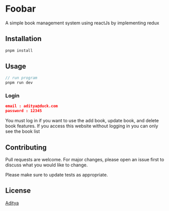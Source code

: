 # Foobar

A simple book management system using reactJs by implementing redux

## Installation

```bash
pnpm install
```

## Usage

```js
// run program
pnpm run dev
```

### Login

```json
email : aditya@duck.com
password : 12345
```

You must log in if you want to use the add book, update book, and delete book features.
If you access this website without logging in you can only see the book list

## Contributing

Pull requests are welcome. For major changes, please open an issue first
to discuss what you would like to change.

Please make sure to update tests as appropriate.

## License

[Aditya](https://instagram.com/adityaeeeee)

